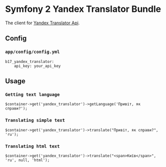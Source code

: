 Symfony 2 Yandex Translator Bundle
========================

The client for [Yandex Translator Api](http://api.yandex.ru/translate/).


Config
------

### `app/config/config.yml`

    b17_yandex_translator:
        api_key: your_api_key


Usage
---------
### `Getting text language`

    $container->get('yandex_translator')->getLanguage('Привіт, як справи?');


### `Translating simple text`
   
    $container->get('yandex_translator')->translate("Привіт, як справи?", 'ru');

### `Translating html text`

    $container->get('yandex_translator')->translate("<span>Київ</span>", 'ru', null, 'html');


